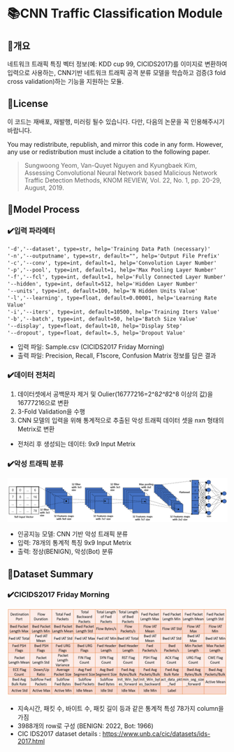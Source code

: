 # :books:CNN Traffic Classification Module

## :book:개요

네트워크 트래픽 특징 벡터 정보(예: KDD cup 99, CICIDS2017)를 이미지로 변환하여 입력으로 사용하는, CNN기반 네트워크 트래픽 공격 분류 모델을 학습하고 검증(3 fold cross validation)하는 기능을 지원하는 모듈.

## :book:License

이 코드는 재배포, 재발행, 미러링 될수 있습니다. 다만, 다음의 논문을 꼭 인용해주시기 바랍니다.

You may redistribute, republish, and mirror this code in any form. However, any use or redistribution must include a citation to the following paper.

> Sungwoong Yeom, Van-Quyet Nguyen and Kyungbaek Kim, Assessing Convolutional Neural Network based Malicious Network Traffic Detection Methods, KNOM REVIEW, Vol. 22, No. 1, pp. 20-29, August, 2019.


## :book:Model Process
### :heavy_check_mark:입력 파라메터
```
'-d','--dataset', type=str, help='Training Data Path (necessary)'
'-n','--outputname', type=str, default="", help='Output File Prefix'
'-c','--conv', type=int, default=1, help='Convolution Layer Number'
'-p','--pool', type=int, default=1, help='Max Pooling Layer Number'
'-f','--fcl', type=int, default=1, help='Fully Connected Layer Number'
'--hidden', type=int, default=512, help='Hidden Layer Number'
'--units', type=int, default=100, help='N Hidden Units Value'
'-l','--learning', type=float, default=0.00001, help='Learning Rate Value'
'-i','--iters', type=int, default=10500, help='Training Iters Value'
'-b','--batch', type=int, default=50, help='Batch Size Value'
'--display', type=float, default=10, help='Display Step'
'--dropout', type=float, default=.5, help='Dropout Value'
```
  - 입력 파일: Sample.csv (CICIDS2017 Friday Morning)
  - 출력 파일: Precision, Recall, F1score, Confusion Matrix 정보를 담은 결과 

### :heavy_check_mark:데이터 전처리
1. 데이터셋에서 공백문자 제거 및 Oulier(16777216=2^8*2^8*2^8 이상의 값)을 16777216으로 변환
2. 3-Fold Validation을 수행
2. CNN 모델의 입력을 위해 통계적으로 추출된 악성 트래픽 데이터 셋을 nxn 형태의 Metrix로 변환
  - 전처리 후 생성되는 데이터: 9x9 Input Metrix
  
### :heavy_check_mark:악성 트래픽 분류
<img src="/img/Architecture of CNN Traffic Classification Model.PNG">

  - 인공지능 모델: CNN 기반 악성 트래픽 분류
  - 입력: 78개의 통계적 특징 9x9 Input Metrix
  - 출력: 정상(BENIGN), 악성(Bot) 분류

## :book:Dataset Summary
### :heavy_check_mark:CICIDS2017 Friday Morning
<img src="/img/DataFormat of CICIDS2017.PNG">

  - 지속시간, 패킷 수, 바이트 수, 패킷 길이 등과 같은 통계적 특성 78가지 column을 가짐
  - 3988개의 row로 구성 (BENIGN: 2022, Bot: 1966)
  - CIC IDS2017 dataset details : https://www.unb.ca/cic/datasets/ids-2017.html 
